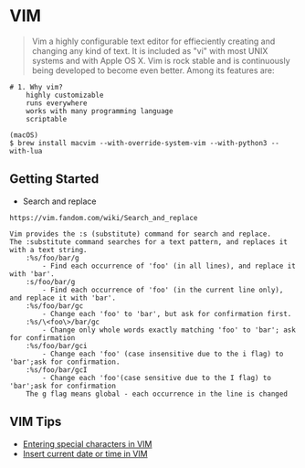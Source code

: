 VIM
===
> Vim a highly configurable text editor for effieciently creating and changing any kind of text. It is included as "vi" with most UNIX systems and with Apple OS X. 
> Vim is rock stable and is continuously being developed to become even better. Among its features are:

```
# 1. Why vim?
    highly customizable 
    runs everywhere 
    works with many programming language 
    scriptable

(macOS)
$ brew install macvim --with-override-system-vim --with-python3 --with-lua 

```   

Getting Started
---------------

* Search and replace 
```
https://vim.fandom.com/wiki/Search_and_replace

Vim provides the :s (substitute) command for search and replace.
The :substitute command searches for a text pattern, and replaces it with a text string. 
    :%s/foo/bar/g
        - Find each occurrence of 'foo' (in all lines), and replace it with 'bar'.
    :s/foo/bar/g
        - Find each occurrence of 'foo' (in the current line only), and replace it with 'bar'.
    :%s/foo/bar/gc
        - Change each 'foo' to 'bar', but ask for confirmation first.
    :%s/\<foo\>/bar/gc
        - Change only whole words exactly matching 'foo' to 'bar'; ask for confirmation
    :%s/foo/bar/gci
        - Change each 'foo' (case insensitive due to the i flag) to 'bar';ask for confirmation.
    :%s/foo/bar/gcI
        - Change each 'foo'(case sensitive due to the I flag) to 'bar';ask for confirmation 
    The g flag means global - each occurrence in the line is changed
```

VIM Tips 
--------
- [Entering special characters in VIM](/root/ilikeit/vim/VimTipsWiki/Tip_51_Entering_special_characters.md)
- [Insert current date or time in VIM](/root/ilikeit/vim/VimTipsWiki/Tip_97_Insert_current_date_or_time.md)
